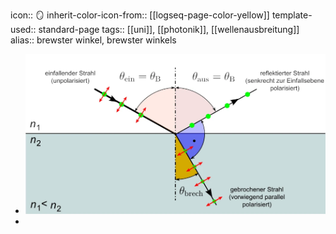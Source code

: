 icon:: 🪞
inherit-color-icon-from:: [[logseq-page-color-yellow]] 
template-used:: standard-page
tags:: [[uni]], [[photonik]], [[wellenausbreitung]] 
alias:: brewster winkel, brewster winkels

- ![brewster-winkel.svg](../assets/documents/brewster-winkel_darstellung.webp)
-